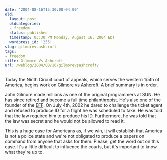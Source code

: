```yaml
---
date: '2004-08-16T15:30:00-04:00'
old:
  layout: post
  oldcategories:
  - freedom
  status: published
  timestamp: 03:30 PM Monday, August 16, 2004 EDT
  wordpress_id: '255'
slug: gilmorevsashcroft
tags:
- freedom
title: Gilmore Vs Ashcroft
url: /weblog/2004/08/16/gilmorevsashcroft/
---
```


Today the Ninth Circuit court of appeals, which serves the western 1/5th of
America, begins work on [Gilmore vs
Ashcroft](http://gilmorevsashcroft.com/).  A brief summary is in order.

John Gilmore made millions as one of the original programmers at SUN.  He has
since retired and become a full time philanthropist.  He's also one of the
founder of the [EFF](http://www.eff.org/).   On July 4th, 2002 he dared to
challenge the ticket agent and refused to produce ID for a flight he was
scheduled to take.  He was told that the law required him to produce his ID.
Furthermore, he was told that the law was secret and he would not be allowed to
read it.

This is a huge case for Americans as, if we win, it will establish that America
is not a police state and we're not obligated to produce a papers on command
from anyone that asks for them.  Please, get the word out on this case.  It's
a little difficult to influence the courts, but it's important to know what
they're up to.

